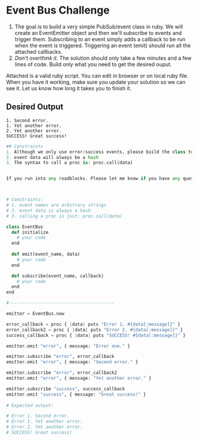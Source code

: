 # Event Bus Challenge

1. The goal is to build a very simple PubSub/event class in ruby. We will create an EventEmitter object and then we'll subscribe to events and trigger them. Subscribing to an event simply adds a callback to be run when the event is triggered. Triggering an event (emit) should run all the attached callbacks.
2. *Don't overthink it*. The solution should only take a few minutes and a few lines of code. Build only what you need to get the desired ouput.

Attached is a valid ruby script. You can edit in browser or on local ruby file. When you have it working, make sure you update your solution so we can see it. Let us know how long it takes you to finish it.


## Desired Output

```
1. Second error.
1. Yet another error.
2. Yet another error.
SUCCESS! Great success!
```


```py
## Constraints
1. Although we only use error/success events, please build the class to handle arbitrary events.
2. event data will always be a hash
3. The syntax to call a proc is: proc.call(data)


If you run into any roadblocks. Please let me know if you have any questions!



# Constraints:
# 1. event names are arbitrary strings
# 2. event data is always a hash
# 3. calling a proc is just: proc.call(data)

class EventBus
  def initialize
    # your code
  end
  
  def emit(event_name, data)
    # your code
  end

  def subscribe(event_name, callback)
    # your code
  end
end

#----------------------------------------

emitter = EventBus.new

error_callback = proc { |data| puts "Error 1. #{data[:message]}" }
error_callback2 = proc { |data| puts "Error 2. #{data[:message]}" }
success_callback = proc { |data| puts "SUCCESS! #{data[:message]}" }

emitter.emit "error", { message: "Error one." }

emitter.subscribe "error", error_callback
emitter.emit "error", { message: "Second error." }

emitter.subscribe "error", error_callback2
emitter.emit "error", { message: "Yet another error." }

emitter.subscribe "success", success_callback
emitter.emit "success", { message: "Great success!" }
 
# Expected output:

# Error 1. Second error.
# Error 1. Yet another error.
# Error 2. Yet another error.
# SUCCESS! Great success!
```
